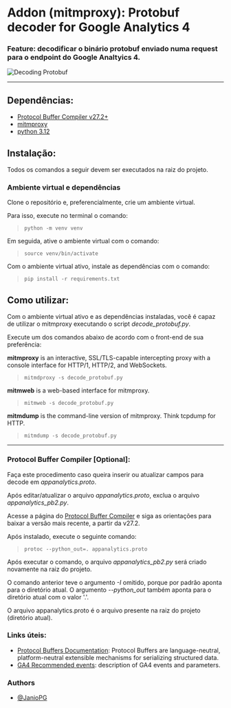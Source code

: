 
# Addon (mitmproxy): Protobuf decoder for Google Analytics 4

### Feature: decodificar o binário protobuf enviado numa request para o endpoint do Google Analtyics 4.

![Decoding Protobuf](https://drive.google.com/uc?id=1P6Flic105VVGMGPnLuvfF0jFLzDsvNGT)

---

## Dependências:
- [Protocol Buffer Compiler v27.2+](https://grpc.io/docs/protoc-installation/)
- [mitmproxy](https://mitmproxy.org/)
- [python 3.12](https://www.python.org/)

## Instalação:
Todos os comandos a seguir devem ser executados na raiz do projeto.
### Ambiente virtual e dependências
Clone o repositório e, preferencialmente, crie um ambiente virtual.

Para isso, execute no terminal o comando:

> `python -m venv venv`

Em seguida, ative o ambiente virtual com o comando:

> `source venv/bin/activate`

Com o ambiente virtual ativo, instale as dependências com o comando:

> `pip install -r requirements.txt`

## Como utilizar:

Com o ambiente virtual ativo e as dependências instaladas, você é capaz de utilizar o mitmproxy executando o script *decode_protobuf.py*.

Execute um dos comandos abaixo de acordo com o front-end de sua preferência:

**mitmproxy** is an interactive, SSL/TLS-capable intercepting proxy with a console interface for HTTP/1, HTTP/2, and WebSockets.

> `mitmdproxy -s decode_protobuf.py`

**mitmweb** is a web-based interface for mitmproxy.

> `mitmweb -s decode_protobuf.py`

**mitmdump** is the command-line version of mitmproxy. Think tcpdump for HTTP.

> `mitmdump -s decode_protobuf.py`

---

### Protocol Buffer Compiler [Optional]:
Faça este procedimento caso queira inserir ou atualizar campos para decode em *appanalytics.proto*.

Após editar/atualizar o arquivo *appanalytics.proto*, exclua o arquivo *appanalytics_pb2.py*.

Acesse a página do [Protocol Buffer Compiler](https://grpc.io/docs/protoc-installation/) e siga as orientações para baixar a versâo mais recente, a partir da v27.2.

Após instalado, execute o seguinte comando:

> `protoc --python_out=. appanalytics.proto`

Após executar o comando, o arquivo *appanalytics_pb2.py* será criado novamente na raiz do projeto.

O comando anterior teve o argumento *-I* omitido, porque por padrâo aponta para o diretório atual. O argumento *--python_out* também aponta para o diretório atual com o valor '.'.

O arquivo appanalytics.proto é o arquivo presente na raiz do projeto (diretório atual).

### Links úteis:

- [Protocol Buffers Documentation](https://protobuf.dev/): Protocol Buffers are language-neutral, platform-neutral extensible mechanisms for serializing structured data.
- [GA4 Recommended events](https://developers.google.com/analytics/devguides/collection/ga4/reference/events?client_type=gtag): description of GA4 events and parameters.

### Authors
- [@JanioPG](https://github.com/JanioPG)
